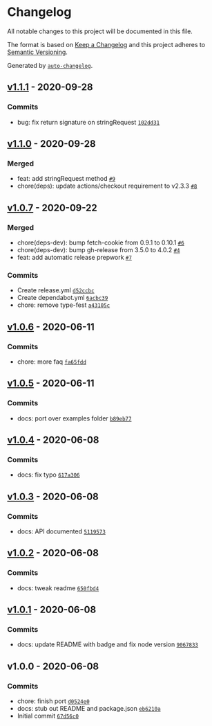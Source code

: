 # Changelog

All notable changes to this project will be documented in this file.

The format is based on [Keep a Changelog](https://keepachangelog.com/en/1.0.0/)
and this project adheres to [Semantic Versioning](https://semver.org/spec/v2.0.0.html).

Generated by [`auto-changelog`](https://github.com/CookPete/auto-changelog).

## [v1.1.1](https://github.com/little-core-labs/gqlr/compare/v1.1.0...v1.1.1) - 2020-09-28

### Commits

- bug: fix return signature on stringRequest [`102dd31`](https://github.com/little-core-labs/gqlr/commit/102dd3184ce4af029eec1979ea34c0f29a714014)

## [v1.1.0](https://github.com/little-core-labs/gqlr/compare/v1.0.7...v1.1.0) - 2020-09-28

### Merged

- feat: add stringRequest method [`#9`](https://github.com/little-core-labs/gqlr/pull/9)
- chore(deps): update actions/checkout requirement to v2.3.3 [`#8`](https://github.com/little-core-labs/gqlr/pull/8)

## [v1.0.7](https://github.com/little-core-labs/gqlr/compare/v1.0.6...v1.0.7) - 2020-09-22

### Merged

- chore(deps-dev): bump fetch-cookie from 0.9.1 to 0.10.1 [`#6`](https://github.com/little-core-labs/gqlr/pull/6)
- chore(deps-dev): bump gh-release from 3.5.0 to 4.0.2 [`#4`](https://github.com/little-core-labs/gqlr/pull/4)
- feat: add automatic release prepwork [`#7`](https://github.com/little-core-labs/gqlr/pull/7)

### Commits

- Create release.yml [`d52ccbc`](https://github.com/little-core-labs/gqlr/commit/d52ccbc06518340b4879832489c9f83b75bb5f83)
- Create dependabot.yml [`6acbc39`](https://github.com/little-core-labs/gqlr/commit/6acbc39b1c20babfbee74099ea3b33d966c9e24a)
- chore: remove type-fest [`a43105c`](https://github.com/little-core-labs/gqlr/commit/a43105c3b61f40f74e0275f5de2c4bf2f1d4206b)

## [v1.0.6](https://github.com/little-core-labs/gqlr/compare/v1.0.5...v1.0.6) - 2020-06-11

### Commits

- chore: more faq [`fa65fdd`](https://github.com/little-core-labs/gqlr/commit/fa65fddeb8eb45bc3699345dc50980ac42ef43af)

## [v1.0.5](https://github.com/little-core-labs/gqlr/compare/v1.0.4...v1.0.5) - 2020-06-11

### Commits

- docs: port over examples folder [`b89eb77`](https://github.com/little-core-labs/gqlr/commit/b89eb770a8c7ff4c5e32465e057fde162119a52b)

## [v1.0.4](https://github.com/little-core-labs/gqlr/compare/v1.0.3...v1.0.4) - 2020-06-08

### Commits

- docs: fix typo [`617a306`](https://github.com/little-core-labs/gqlr/commit/617a306f708db77b7d5d47d94ce70083b052dd06)

## [v1.0.3](https://github.com/little-core-labs/gqlr/compare/v1.0.2...v1.0.3) - 2020-06-08

### Commits

- docs: API documented [`5119573`](https://github.com/little-core-labs/gqlr/commit/5119573794feba2f8ee820be68605120e4d4550d)

## [v1.0.2](https://github.com/little-core-labs/gqlr/compare/v1.0.1...v1.0.2) - 2020-06-08

### Commits

- docs: tweak readme [`650fbd4`](https://github.com/little-core-labs/gqlr/commit/650fbd422951f0b030aa3c1368ed67fe38033529)

## [v1.0.1](https://github.com/little-core-labs/gqlr/compare/v1.0.0...v1.0.1) - 2020-06-08

### Commits

- docs: update README with badge and fix node version [`9067833`](https://github.com/little-core-labs/gqlr/commit/90678333a821eebf5b6970240c59e7d6c2e53c03)

## v1.0.0 - 2020-06-08

### Commits

- chore: finish port [`d0524e0`](https://github.com/little-core-labs/gqlr/commit/d0524e07be5b8655fe5802cf4a48ddfb4461ad2d)
- docs: stub out README and package.json [`eb6210a`](https://github.com/little-core-labs/gqlr/commit/eb6210ac24ff1930e3e2c8e1d1b935464d98bc37)
- Initial commit [`67d56c0`](https://github.com/little-core-labs/gqlr/commit/67d56c043ad3b28dc00bf7ef44124abb226d0c25)
